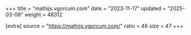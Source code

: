 +++
title = "mathijs.vgorcum.com"
date = "2023-11-17"
updated = "2025-03-08"
weight = 48312

[extra]
source = "https://mathijs.vgorcum.com/"
ratio = 46
size = 47
+++
